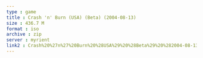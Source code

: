 ```yaml
---
type : game
title : Crash 'n' Burn (USA) (Beta) (2004-08-13)
size : 436.7 M
format : iso
archive : zip
server : myrient
link2 : Crash%20%27n%27%20Burn%20%28USA%29%20%28Beta%29%20%282004-08-13%29
---
```

